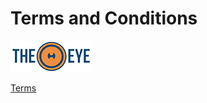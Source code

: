 # Terms and Conditions

[![theeye.io](../images/logo-theeye-theOeye-logo2.png)](https://theeye.io/en/index.html)

[Terms](https://theeye.io/terms.html)
